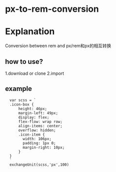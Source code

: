 # px-to-rem-conversion

# Explanation
  Conversion between rem and px/rem和px的相互转换

## how to use?

   1.download or clone
   2.import 

## example
```
  var scss = `
  .icon-box {
      height: 46px;
      margin-left: 49px;
      display: flex;
      flex-flow: wrap row;
      align-items: center;
      overflow: hidden;
      .icon-item {
        width: 106px;
        padding: 1px 0;
        margin-right: 10px;
      }
  }
  `
  exchangeUnit(scss,'px',100)
```
  



